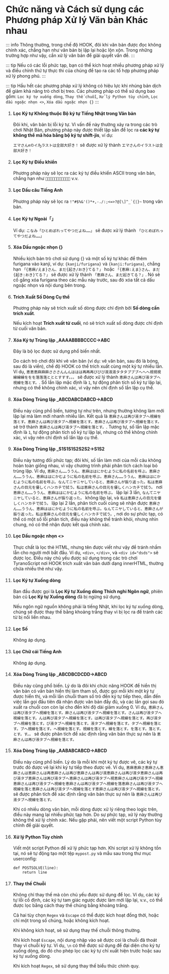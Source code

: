 # Chức năng và Cách sử dụng các Phương pháp Xử lý Văn bản Khác nhau

::: info
Thông thường, trong chế độ HOOK, đôi khi văn bản được đọc không chính xác, chẳng hạn như văn bản bị lặp lại hoặc lộn xộn. Trong những trường hợp như vậy, cần xử lý văn bản để giải quyết vấn đề.
:::

::: tip
Nếu có các lỗi phức tạp, bạn có thể kích hoạt nhiều phương pháp xử lý và điều chỉnh thứ tự thực thi của chúng để tạo ra các tổ hợp phương pháp xử lý phong phú.
:::

::: tip
Hầu hết các phương pháp xử lý không có hiệu lực khi nhúng bản dịch để giảm khả năng trò chơi bị treo. Các phương pháp có thể sử dụng bao gồm: `Lọc ký tự xuống dòng`, `Thay thế chuỗi`, `Xử lý Python tùy chỉnh`, `Lọc dấu ngoặc nhọn <>`, `Xóa dấu ngoặc nhọn {}`
:::

1. #### Lọc Ký tự Không thuộc Bộ ký tự Tiếng Nhật trong Văn bản

    Đôi khi, văn bản bị lỗi ký tự. Vì vấn đề này thường xảy ra trong các trò chơi Nhật Bản, phương pháp này được thiết lập sẵn để lọc ra **các ký tự không thể mã hóa bằng bộ ký tự shift-jis**, ví dụ:

    `エマさんԟのイԠラストは全部大好き！` sẽ được xử lý thành `エマさんのイラストは全部大好き！`

1. #### Lọc Ký tự Điều khiển

    Phương pháp này sẽ lọc ra các ký tự điều khiển ASCII trong văn bản, chẳng hạn như `` v.v.

1. #### Lọc Dấu câu Tiếng Anh

    Phương pháp này sẽ lọc ra ```!"#$%&'()*+,-./:;<=>?@[\]^_`{|}~``` trong văn bản.

1. #### Lọc Ký tự Ngoài「」

    Ví dụ: `こなみ「ひとめぼれってやつだよね……」` sẽ được xử lý thành `「ひとめぼれってやつだよね……」`

1. #### Xóa Dấu ngoặc nhọn {}

    Nhiều kịch bản trò chơi sử dụng {} và một số ký tự khác để thêm furigana vào kanji, ví dụ: `{kanji/furigana}` và `{kanji:furigana}`, chẳng hạn `「{恵麻/えま}さん、まだ{起き/おき}てる？」` hoặc `「{恵麻:えま}さん、まだ{起き:おき}てる？」` sẽ được xử lý thành `「恵麻さん、まだ起きてる？」`. Nó sẽ cố gắng xóa furigana theo các mẫu này trước, sau đó xóa tất cả dấu ngoặc nhọn và nội dung bên trong.

1. #### Trích Xuất Số Dòng Cụ thể

    Phương pháp này sẽ trích xuất số dòng được chỉ định bởi **Số dòng cần trích xuất**.

    Nếu kích hoạt **Trích xuất từ cuối**, nó sẽ trích xuất số dòng được chỉ định từ cuối văn bản.

1. #### Xóa Ký tự Trùng lặp _AAAABBBBCCCC->ABC

    Đây là bộ lọc được sử dụng phổ biến nhất.

    Do cách trò chơi đôi khi vẽ văn bản (ví dụ: vẽ văn bản, sau đó là bóng, sau đó là viền), chế độ HOOK có thể trích xuất cùng một ký tự nhiều lần. Ví dụ, `恵恵恵麻麻麻さささんんんははは再再再びびび液液液タタタブブブへへへ視視視線線線ををを落落落とととすすす。。。` sẽ được xử lý thành `恵麻さんは再び液タブへ視線を落とす。`. Số lần lặp mặc định là `1`, tự động phân tích số ký tự lặp lại, nhưng có thể không chính xác, vì vậy nên chỉ định số lần lặp cụ thể.

1. #### Xóa Dòng Trùng lặp _ABCDABCDABCD->ABCD

    Điều này cũng phổ biến, tương tự như trên, nhưng thường không làm mới lặp lại mà làm mới nhanh nhiều lần. Kết quả là `恵麻さんは再び液タブへ視線を落とす。恵麻さんは再び液タブへ視線を落とす。恵麻さんは再び液タブへ視線を落とす。` sẽ trở thành `恵麻さんは再び液タブへ視線を落とす。`. Tương tự, số lần lặp mặc định là `1`, tự động phân tích số ký tự lặp lại, nhưng có thể không chính xác, vì vậy nên chỉ định số lần lặp cụ thể.

1. #### Xóa Dòng Trùng lặp _S1S1S1S2S2S2->S1S2

    Điều này tương đối phức tạp; đôi khi, số lần làm mới của mỗi câu không hoàn toàn giống nhau, vì vậy chương trình phải phân tích cách loại bỏ trùng lặp. Ví dụ, `恵麻さん……ううん、恵麻ははにかむように私の名前を呼ぶ。恵麻さん……ううん、恵麻ははにかむように私の名前を呼ぶ。恵麻さん……ううん、恵麻ははにかむように私の名前を呼ぶ。なんてニヤニヤしていると、恵麻さんが振り返った。私は恵麻さんの目元を優しくハンカチで拭う。私は恵麻さんの目元を優しくハンカチで拭う。` nơi `恵麻さん……ううん、恵麻ははにかむように私の名前を呼ぶ。` lặp lại 3 lần, `なんてニヤニヤしていると、恵麻さんが振り返った。` không lặp lại, và `私は恵麻さんの目元を優しくハンカチで拭う。` lặp lại 2 lần, phân tích cuối cùng sẽ nhận được `恵麻さん……ううん、恵麻ははにかむように私の名前を呼ぶ。なんてニヤしていると、恵麻さんが振り返った。私は恵麻さんの目元を優しくハンカチで拭う。`, nơi do sự phức tạp, có thể có một số lỗi phân tích, điều này không thể tránh khỏi, nhưng nhìn chung, nó có thể nhận được kết quả chính xác.

1. #### Lọc Dấu ngoặc nhọn <>

    Thực chất là lọc thẻ HTML, nhưng tên được viết như vậy để tránh nhầm lẫn cho người mới bắt đầu. Ví dụ, `<div>`, `</div>`, và `<div id="dsds">` sẽ được lọc. Điều này chủ yếu được sử dụng trong các trò chơi TyranoScript nơi HOOK trích xuất văn bản dưới dạng innerHTML, thường chứa nhiều thẻ như vậy.

1. #### Lọc Ký tự Xuống dòng

    Ban đầu được gọi là **Lọc Ký tự Xuống dòng Thích nghi Ngôn ngữ**, phiên bản cũ **Lọc Ký tự Xuống dòng** đã bị ngừng sử dụng.

    Nếu ngôn ngữ nguồn không phải là tiếng Nhật, khi lọc ký tự xuống dòng, chúng sẽ được thay thế bằng khoảng trắng thay vì bị lọc ra để tránh các từ bị nối liền nhau.

1. #### Lọc Số

    Không áp dụng.

1. #### Lọc Chữ cái Tiếng Anh

    Không áp dụng.

1. #### Xóa Dòng Trùng lặp _ABCDBCDCDD->ABCD

    Điều này cũng phổ biến. Lý do là đôi khi chức năng HOOK để hiển thị văn bản có văn bản hiển thị làm tham số, được gọi mỗi khi một ký tự được hiển thị, và mỗi lần chuỗi tham số trỏ đến ký tự tiếp theo, dẫn đến việc lần gọi đầu tiên đã nhận được văn bản đầy đủ, và các lần gọi sau đó xuất ra chuỗi con còn lại cho đến khi độ dài giảm xuống 0. Ví dụ, `恵麻さんは再び液タブへ視線を落とす。麻さんは再び液タブへ視線を落とす。さんは再び液タブへ視線を落とす。んは再び液タブへ視線を落とす。は再び液タブへ視線を落とす。再び液タブへ視線を落とす。び液タブへ視線を落とす。液タブへ視線を落とす。タブへ視線を落とす。ブへ視線を落とす。へ視線を落とす。視線を落とす。線を落とす。を落とす。落とす。とす。す。。` sẽ được phân tích để xác định rằng văn bản thực sự nên là `恵麻さんは再び液タブへ視線を落とす。`

1. #### Xóa Dòng Trùng lặp _AABABCABCD->ABCD

    Điều này cũng phổ biến. Lý do là mỗi khi một ký tự được vẽ, các ký tự trước đó được vẽ lại khi ký tự tiếp theo được vẽ. Ví dụ, `恵麻恵麻さ恵麻さん恵麻さんは恵麻さんは再恵麻さんは再び恵麻さんは再び液恵麻さんは再び液タ恵麻さんは再び液タブ恵麻さんは再び液タブへ恵麻さんは再び液タブへ視恵麻さんは再び液タブへ視線恵麻さんは再び液タブへ視線を恵麻さんは再び液タブへ視線を落恵麻さんは再び液タブへ視線を落と恵麻さんは再び液タブへ視線を落とす恵麻さんは再び液タブへ視線を落とす。` sẽ được phân tích để xác định rằng văn bản thực sự nên là `恵麻さんは再び液タブへ視線を落とす。`

    Khi có nhiều dòng văn bản, mỗi dòng được xử lý riêng theo logic trên, điều này mang lại nhiều phức tạp hơn. Do sự phức tạp, xử lý này thường không thể xử lý chính xác. Nếu gặp phải, nên viết một script Python tùy chỉnh để giải quyết.

1. #### Xử lý Python Tùy chỉnh

    Viết một script Python để xử lý phức tạp hơn. Khi script xử lý không tồn tại, nó sẽ tự động tạo một tệp `mypost.py` và mẫu sau trong thư mục userconfig:

    ```
    def POSTSOLVE(line):
        return line
    ```

1. #### Thay thế Chuỗi

    Không chỉ thay thế mà còn chủ yếu được sử dụng để lọc. Ví dụ, các ký tự lỗi cố định, các ký tự tam giác ngược được làm mới lặp lại, v.v., có thể được lọc bằng cách thay thế chúng bằng khoảng trắng.

    Cả hai tùy chọn `Regex` và `Escape` có thể được kích hoạt đồng thời, hoặc chỉ một trong số chúng, hoặc không kích hoạt.

    Khi không kích hoạt, sẽ sử dụng thay thế chuỗi thông thường.

    Khi kích hoạt `Escape`, nội dung nhập vào sẽ được coi là chuỗi đã thoát thay vì chuỗi ký tự. Ví dụ, `\n` có thể được sử dụng để đại diện cho ký tự xuống dòng, do đó cho phép lọc các ký tự chỉ xuất hiện trước hoặc sau ký tự xuống dòng.

    Khi kích hoạt `Regex`, sẽ sử dụng thay thế biểu thức chính quy.